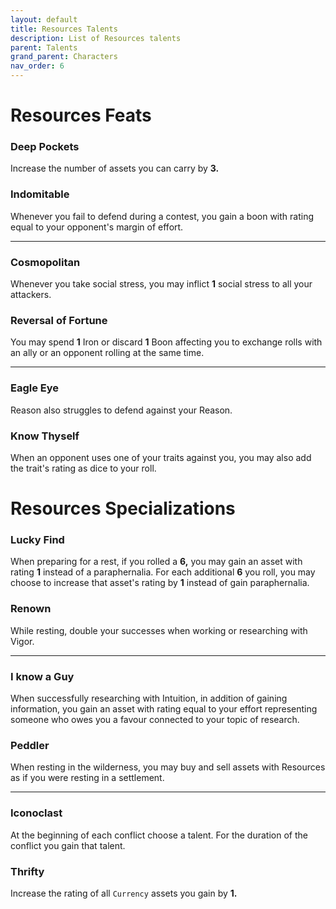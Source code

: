 ```yaml
---
layout: default
title: Resources Talents
description: List of Resources talents
parent: Talents
grand_parent: Characters
nav_order: 6
---
```


# Resources Feats

### Deep Pockets

Increase the number of assets you can carry by **3.**

### Indomitable

Whenever you fail to defend during a contest, you gain a boon with rating equal to your opponent's margin of effort.

---

### Cosmopolitan

Whenever you take social stress, you may inflict **1** social stress to all your attackers.

### Reversal of Fortune

You may spend **1** Iron or discard **1** Boon affecting you to exchange rolls with an ally or an opponent rolling at the same time.

---

### Eagle Eye

Reason also struggles to defend against your Reason.

### Know Thyself

When an opponent uses one of your traits against you, you may also add the trait's rating as dice to your roll.



# Resources Specializations

### Lucky Find

When preparing for a rest, if you rolled a **6,** you may gain an asset with rating **1** instead of a paraphernalia. For each additional **6** you roll, you may choose to increase that asset's rating by **1** instead of gain paraphernalia.

### Renown

While resting, double your successes when working or researching with Vigor.

---

### I know a Guy

When successfully researching with Intuition, in addition of gaining information, you gain an asset with rating equal to your effort representing someone who owes you a favour connected to your topic of research.

### Peddler

When resting in the wilderness, you may buy and sell assets with Resources as if you were resting in a settlement.

---

### Iconoclast

At the beginning of each conflict choose a talent. For the duration of the conflict you gain that talent.

### Thrifty

Increase the rating of all `Currency` assets you gain by **1.**
